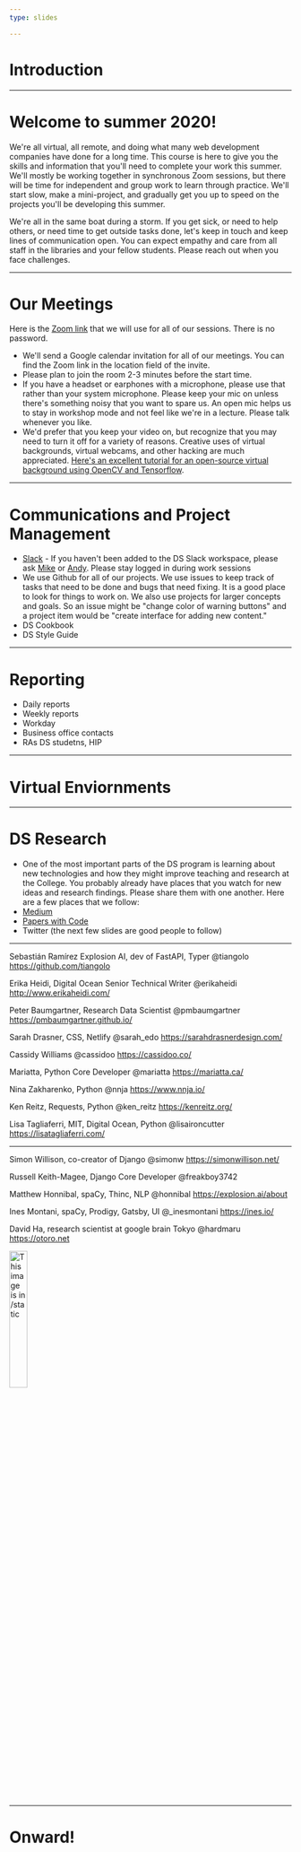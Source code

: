 ```yaml
---
type: slides

---
```


# Introduction

---

# Welcome to summer 2020!  

We're all virtual, all remote, and doing what many web development companies have done for a long time.  This course is here to give you the skills and information that you'll need to complete your work this summer.  We'll mostly be working together in synchronous Zoom sessions, but there will be time for independent and group work to learn through practice.  We'll start slow, make a mini-project, and gradually get you up to speed on the projects you'll be developing this summer.  

We're all in the same boat during a storm. If you get sick, or need to help others, or need time to get outside tasks done, let's keep in touch and keep lines of communication open.  You can expect empathy and care from all staff in the libraries and your fellow students. Please reach out when you face challenges.     

---

# Our Meetings 

   Here is the [Zoom link](https://haverford.zoom.us/j/99791957176) that we will use for all of our sessions.  There is no password.  
   - We'll send a Google calendar invitation for all of our meetings.  You can find the Zoom link in the location field of the invite.  
   - Please plan to join the room 2-3 minutes before the start time.  
   - If you have a headset or earphones with a microphone, please use that rather than your system microphone.  Please keep your mic on unless there's something noisy that you want to spare us.  An open mic helps us to stay in workshop mode and not feel like we're in a lecture.  Please talk whenever you like. 
   - We'd prefer that you keep your video on, but recognize that you may need to turn it off for a variety of reasons. Creative uses of virtual backgrounds, virtual webcams, and other hacking are much appreciated. [Here's an excellent tutorial for an open-source virtual background using OpenCV and Tensorflow](https://elder.dev/posts/open-source-virtual-background/).  
---

# Communications and Project Management 

- [Slack](haverfordds.slack.com) -  If you haven't been added to the DS Slack workspace, please ask [Mike](mailto:mzarafon@haverford.edu) or [Andy](mailto:ajanco@haverford.edu). Please stay logged in during work sessions
- We use Github for all of our projects.  We use issues to keep track of tasks that need to be done and bugs that need fixing.  It is a good place to look for things to work on.  We also use projects for larger concepts and goals.  So an issue might be "change color of warning buttons" and a project item would be "create interface for adding new content."   
- DS Cookbook
- DS Style Guide 

---

# Reporting

- Daily reports 
- Weekly reports 
- Workday 
- Business office contacts
- RAs DS studetns, HIP

---


# Virtual Enviornments 

---

# DS Research 

- One of the most important parts of the DS program is learning about new technologies and how they might improve teaching and research at the College. You probably already have places that you watch for new ideas and research findings.  Please share them with one another.  Here are a few places that we follow:  
- [Medium](https://medium.com/)
- [Papers with Code](https://paperswithcode.com/)
- Twitter (the next few slides are good people to follow) 
---

Sebastián Ramírez  Explosion AI, dev of FastAPI, Typer
@tiangolo
https://github.com/tiangolo

Erika Heidi, Digital Ocean Senior Technical Writer
@erikaheidi
http://www.erikaheidi.com/

Peter Baumgartner, Research Data Scientist
@pmbaumgartner
https://pmbaumgartner.github.io/

Sarah Drasner, CSS, Netlify
@sarah_edo
https://sarahdrasnerdesign.com/

Cassidy Williams
@cassidoo
https://cassidoo.co/

Mariatta, Python Core Developer 
@mariatta
https://mariatta.ca/

Nina Zakharenko, Python 
@nnja
https://www.nnja.io/

Ken Reitz, Requests, Python
@ken_reitz
https://kenreitz.org/

Lisa Tagliaferri, MIT, Digital Ocean, Python
@lisaironcutter
https://lisatagliaferri.com/

---

Simon Willison, co-creator of Django
@simonw
https://simonwillison.net/

Russell Keith-Magee, Django Core Developer
@freakboy3742

Matthew Honnibal, spaCy, Thinc, NLP 
@honnibal
https://explosion.ai/about

Ines Montani, spaCy, Prodigy, Gatsby, UI 
@_inesmontani
https://ines.io/

David Ha, research scientist at google brain Tokyo
@hardmaru
https://otoro.net

<img src="cool_apple.jpeg" alt="This image is in /static" width="25%">

---

# Onward!

